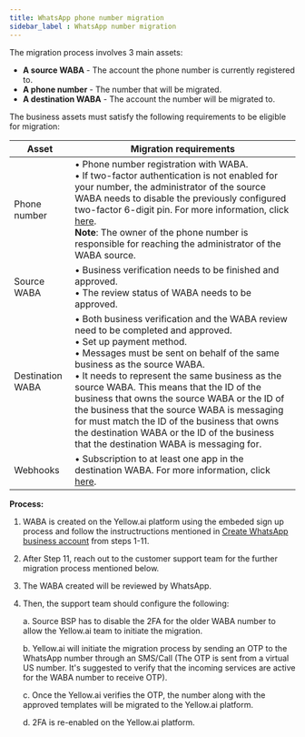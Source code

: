 ```yaml
---
title: WhatsApp phone number migration
sidebar_label : WhatsApp number migration
---
```


The migration process involves 3 main assets:

* **A source WABA** - The account the phone number is currently registered to.
* **A phone number** - The number that will be migrated.
* **A destination WABA** - The account the number will be migrated to.

The business assets must satisfy the following requirements to be eligible for migration: 

| Asset | Migration requirements |
|-------|-----------|
| Phone number | • Phone number registration with WABA.<br/>• If two-factor authentication is not enabled for your number, the administrator of the source WABA needs to disable the previously configured two-factor 6-digit pin. For more information, click [here](https://developers.facebook.com/docs/whatsapp/on-premises/reference/settings/two-step-verification/). <br/>**Note**: The owner of the phone number is responsible for reaching the administrator of the WABA source. |
| Source WABA | • Business verification needs to be finished and approved.<br/>• The review status of WABA needs to be approved. |
| Destination WABA | • Both business verification and the WABA review need to be completed and approved.<br/>• Set up payment method.<br/>• Messages must be sent on behalf of the same business as the source WABA. <br/>• It needs to represent the same business as the source WABA. This means that the ID of the business that owns the source WABA or the ID of the business that the source WABA is messaging for must match the ID of the business that owns the destination WABA or the ID of the business that the destination WABA is messaging for. |
| Webhooks        | • Subscription to at least one app in the destination WABA. For more information, click [here](https://developers.facebook.com/docs/whatsapp/business-management-api/guides/set-up-webhooks/).|

**Process:**
1. WABA is created on the Yellow.ai platform using the embeded sign up process and follow the instructructions mentioned in [Create WhatsApp business account](https://docs.yellow.ai/docs/platform_concepts/channelConfiguration/whatsapp-configuration#11-create-whatsapp-business-account) from steps 1-11.
2. After Step 11, reach out to the customer support team for the further migration process mentioned below.
3. The WABA created will be reviewed by WhatsApp.
4. Then, the support team should configure the following: 
   
   a. Source BSP has to disable the 2FA for the older WABA number to allow the Yellow.ai team to initiate the migration.

   b. Yellow.ai will initiate the migration process by sending an OTP to the WhatsApp number through an SMS/Call (The OTP is sent from a virtual US number. It's suggested to verify that the incoming services are active for the WABA number to receive OTP).

   c. Once the Yellow.ai verifies the OTP, the number along with the approved templates will be migrated to the Yellow.ai platform.

   d. 2FA is re-enabled on the Yellow.ai platform.